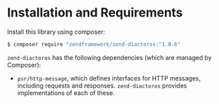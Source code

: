 # Installation and Requirements

Install this library using composer:

```bash
$ composer require "zendframework/zend-diactoros:^1.8.6"
```

`zend-diactoros` has the following dependencies (which are managed by Composer):

- `psr/http-message`, which defines interfaces for HTTP messages, including requests and responses.
  `zend-diactoros` provides implementations of each of these.
